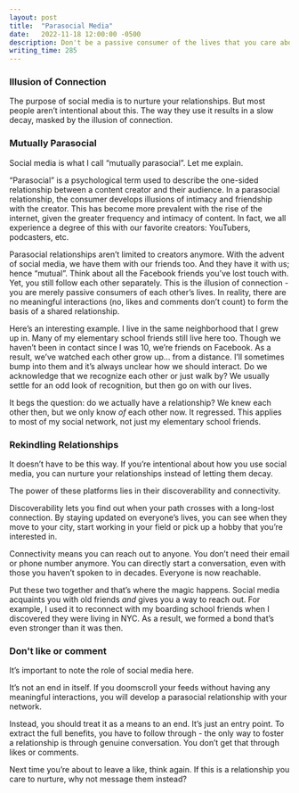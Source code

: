 ```yaml
---
layout: post
title:  "Parasocial Media"
date:   2022-11-18 12:00:00 -0500
description: Don't be a passive consumer of the lives that you care about.
writing_time: 285
---
```


### Illusion of Connection

The purpose of social media is to nurture your relationships. But most people aren’t intentional about this. The way they use it results in a slow decay, masked by the illusion of connection.

### Mutually Parasocial

Social media is what I call “mutually parasocial”. Let me explain.

“Parasocial” is a psychological term used to describe the one-sided relationship between a content creator and their audience. In a parasocial relationship, the consumer develops illusions of intimacy and friendship with the creator. This has become more prevalent with the rise of the internet, given the greater frequency and intimacy of content. In fact, we all experience a degree of this with our favorite creators: YouTubers, podcasters, etc.

Parasocial relationships aren’t limited to creators anymore. With the advent of social media, we have them with our friends too. And they have it with us; hence “mutual”. Think about all the Facebook friends you’ve lost touch with. Yet, you still follow each other separately. This is the illusion of connection - you are merely passive consumers of each other’s lives. In reality, there are no meaningful interactions (no, likes and comments don’t count) to form the basis of a shared relationship.

Here’s an interesting example. I live in the same neighborhood that I grew up in. Many of my elementary school friends still live here too. Though we haven’t been in contact since I was 10, we’re friends on Facebook. As a result, we’ve watched each other grow up… from a distance. I’ll sometimes bump into them and it’s always unclear how we should interact. Do we acknowledge that we recognize each other or just walk by? We usually settle for an odd look of recognition, but then go on with our lives.

It begs the question: do we actually have a relationship? We knew each other then, but we only know *of* each other now. It regressed. This applies to most of my social network, not just my elementary school friends.

### Rekindling Relationships

It doesn’t have to be this way. If you’re intentional about how you use social media, you can nurture your relationships instead of letting them decay.

The power of these platforms lies in their discoverability and connectivity.

Discoverability lets you find out when your path crosses with a long-lost connection. By staying updated on everyone’s lives, you can see when they move to your city, start working in your field or pick up a hobby that you’re interested in.

Connectivity means you can reach out to anyone. You don’t need their email or phone number anymore. You can directly start a conversation, even with those you haven’t spoken to in decades. Everyone is now reachable.

Put these two together and that’s where the magic happens. Social media acquaints you with old friends *and* gives you a way to reach out. For example, I used it to reconnect with my boarding school friends when I discovered they were living in NYC. As a result, we formed a bond that’s even stronger than it was then.

### Don't like or comment

It’s important to note the role of social media here.

It’s not an end in itself. If you doomscroll your feeds without having any meaningful interactions, you will develop a parasocial relationship with your network.

Instead, you should treat it as a means to an end. It’s just an entry point. To extract the full benefits, you have to follow through - the only way to foster a relationship is through genuine conversation. You don’t get that through likes or comments.

Next time you’re about to leave a like, think again. If this is a relationship you care to nurture, why not message them instead?